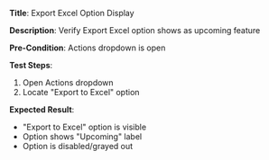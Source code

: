 **Title**: Export Excel Option Display

**Description**: Verify Export Excel option shows as upcoming feature

**Pre-Condition**: Actions dropdown is open

**Test Steps**:
1. Open Actions dropdown
2. Locate "Export to Excel" option

**Expected Result**:
- "Export to Excel" option is visible
- Option shows "Upcoming" label
- Option is disabled/grayed out